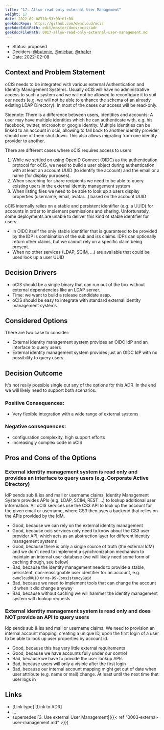 ```yaml
---
title: "17. Allow read only external User Management"
weight: 17
date: 2022-02-08T10:53:00+01:00
geekdocRepo: https://github.com/owncloud/ocis
geekdocEditPath: edit/master/docs/ocis/adr
geekdocFilePath: 0017-allow-read-only-external-user-management.md
---
```


* Status: proposed
* Deciders: [@butonic](https://github.com/butonic), [@micbar](https://github.com/micbar), [@rhafer](https://github.com/rhafer)
* Date: 2022-02-08

## Context and Problem Statement

oCIS needs to be integrated with various external Authentication and Identity Management Systems.
Usually oCIS will have no administrative access to such a system and we will not be allowed to
reconfigure it to suit our needs (e.g. we will not be able to enhance the schema of an already existing
LDAP Directory). In most of the cases our access will be read-only.

Sidenote: There is a difference between users, identities and accounts: A user may have multiple
identities which he can authenticate with, e.g. his facebook, twitter, microsoft or google
identity. Multiple identities can be linked to an account in ocis, allowing to fall back to another
identity provider should one of them shut down. This also allows migrating from one identity
provider to another.

There are different cases where oCIS requires access to users:

1. While we settled on using OpenID Connect (OIDC) as the authentication protocol for oCIS, we
   need to build a user object during authentication with at least an account UUID (to identify
   the account) and the email or a name (for display purposes).
2. When searching for share recipients we need to be able to query existing users in the external
   identity management system
3. When listing files we need to be able to look up a users display properties (username, email,
   avatar...) based on the account UUID

oCIS internally relies on a stable and persistent identifier (e.g. a UUID) for accounts in order to
implement permissions and sharing. Unfortunately, some deployments are unable to deliver this kind
of stable identifier for users:

- In OIDC itself the only stable identifier that is guaranteed to be provided by the IDP is
  combination of the sub and iss claims. IDPs can optionally return other claims, but we cannot
  rely on a specific claim being present.
- When no other services (LDAP, SCIM, ...) are available that could be used look up a user UUID


## Decision Drivers

* oCIS should be a single binary that can run out of the box without external dependencies like an
  LDAP server.
* Time: we want to build a release candidate asap.
* oCIS should be easy to integrate with standard external identity management systems

## Considered Options

There are two case to consider:
* External identity management system provides an OIDC IdP and an interface to query users
* External identity management system provides just an OIDC IdP with no possibility to query users

## Decision Outcome

It's not really possible single out any of the options for this ADR. In the end we will likely need
to support both scenarios.

### Positive Consequences: <!-- optional -->

* Very flexible integration with a wide range of external systems

### Negative consequences: <!-- optional -->

* configuration complexity, high support efforts
* Increasingly complex code in oCIS

## Pros and Cons of the Options <!-- optional -->

### External identity management system is read only and provides an interface to query users (e.g. Corporate Active Directory)

IdP sends sub & iss and mail or username claims, Identity Management System provides APIs (e.g.
LDAP, SCIM, REST ...) to lookup additional user information. All oCIS services use the CS3 API to
look up the account for the given email or username, where CS3 then uses a backend that relies on
the APIs provided by the IdM.

* Good, because we can rely on the external identity management
* Good, because ocis services only need to know about the CS3 user provider API, which acts as an
  abstraction layer for different identity management systems
* Good, because there is only a single source of truth (the external IdM) and we don't need to
  implement a synchronization mechanism to maintain an internal user database (we will likely need
  some form of caching though, see below)
* Bad, because the identity management needs to provide a stable, persistent, non-reassignable user
  identifier for an account, e.g. `owncloudUUID` or `ms-DS-ConsistencyGuid`
* Bad, because we need to implement tools that can change the account id when it did change anyway
* Bad, because without caching we will hammer the identity management system with lookup requests

### External identity management system is read only and does NOT provide an API to query users

Idp sends sub & iss and mail or username claims. We need to provision an internal account mapping,
creating a unique ID, upon the first login of a user to be able to look up user properties by account
id.

* Good, because this has very little external requirements
* Good, because we have accounts fully under our control
* Bad, because we have to provide the user lookup APIs
* Bad, because users will only a visible after the first login
* Bad, because our internal account mapping might get out of date when user attribute (e.g. name or
  mail) change. At least until the next time that user logs in

## Links <!-- optional -->

* [Link type] [Link to ADR] <!-- example: Refined by [ADR-0005](0005-example.md) -->
* … <!-- numbers of links can vary -->
* supersedes [3. Use external User Management]({{< ref "0003-external-user-management.md" >}})
